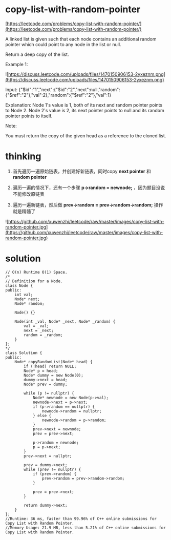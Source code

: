 # copy-list-with-random-pointer

[https://leetcode.com/problems/copy-list-with-random-pointer/](https://leetcode.com/problems/copy-list-with-random-pointer/)

A linked list is given such that each node contains an additional random pointer which could point to any node in the list or null.

Return a deep copy of the list.

Example 1:

![https://discuss.leetcode.com/uploads/files/1470150906153-2yxeznm.png](https://discuss.leetcode.com/uploads/files/1470150906153-2yxeznm.png)

Input:
{"$id":"1","next":{"$id":"2","next":null,"random":{"$ref":"2"},"val":2},"random":{"$ref":"2"},"val":1}

Explanation:
Node 1's value is 1, both of its next and random pointer points to Node 2.
Node 2's value is 2, its next pointer points to null and its random pointer points to itself.


Note:

You must return the copy of the given head as a reference to the cloned list.

# thinking

1. 首先遍历一遍原始链表，并创建好新链表，同时copy **next pointer** 和 **random pointer**

2. 遍历一遍的情况下，还有一个步骤 **p->random = newnode;** ，因为题目没说不能修改原链表

3. 遍历一遍新链表，然后做 **prev->random = prev->random->random;** 操作就是精髓了

![https://github.com/xuwenzhi/leetcode/raw/master/images/copy-list-with-random-pointer.jpg](https://github.com/xuwenzhi/leetcode/raw/master/images/copy-list-with-random-pointer.jpg)

# solution

```
// O(n) Runtime O(1) Space.
/*
// Definition for a Node.
class Node {
public:
    int val;
    Node* next;
    Node* random;

    Node() {}

    Node(int _val, Node* _next, Node* _random) {
        val = _val;
        next = _next;
        random = _random;
    }
};
*/
class Solution {
public:
    Node* copyRandomList(Node* head) {
        if (!head) return NULL;
        Node* p = head;
        Node* dummy = new Node(0);
        dummy->next = head;
        Node* prev = dummy;

        while (p != nullptr) {
            Node* newnode = new Node(p->val);
            newnode->next = p->next;
            if (p->random == nullptr) {
                newnode->random = nullptr;
            } else {
                newnode->random = p->random;
            }
            prev->next = newnode;
            prev = prev->next;

            p->random = newnode;
            p = p->next;
        }
        prev->next = nullptr;

        prev = dummy->next;
        while (prev != nullptr) {
            if (prev->random) {
                prev->random = prev->random->random;
            }

            prev = prev->next;
        }

        return dummy->next;
    }
};
//Runtime: 36 ms, faster than 99.96% of C++ online submissions for Copy List with Random Pointer.
//Memory Usage: 21.9 MB, less than 5.21% of C++ online submissions for Copy List with Random Pointer.
```
